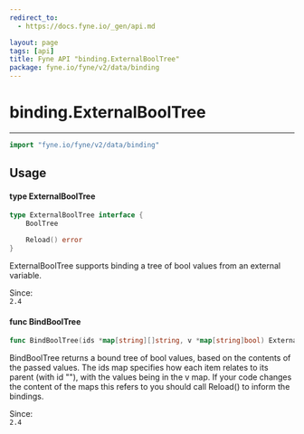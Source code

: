 ```yaml
---
redirect_to:
  - https://docs.fyne.io/_gen/api.md

layout: page
tags: [api]
title: Fyne API "binding.ExternalBoolTree"
package: fyne.io/fyne/v2/data/binding
---
```

# binding.ExternalBoolTree
---
```go
import "fyne.io/fyne/v2/data/binding"
```

## Usage

#### type ExternalBoolTree

```go
type ExternalBoolTree interface {
	BoolTree

	Reload() error
}
```

ExternalBoolTree supports binding a tree of bool values from an external variable.


<div class="since">Since: <code>
2.4</code></div>

#### func  BindBoolTree

```go
func BindBoolTree(ids *map[string][]string, v *map[string]bool) ExternalBoolTree
```
BindBoolTree returns a bound tree of bool values, based on the contents of the passed values. The ids map specifies how each item relates to its parent (with id ""), with the values being in the v map. If your code changes the content of the maps this refers to you should call Reload() to inform the bindings.


<div class="since">Since: <code>
2.4</code></div>
